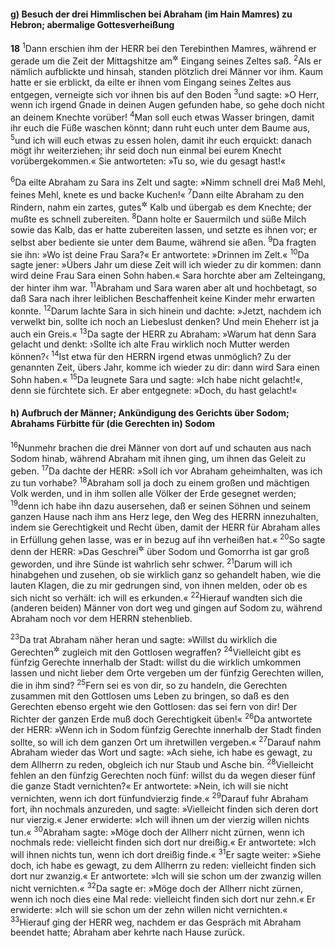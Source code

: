 #### g) Besuch der drei Himmlischen bei Abraham (im Hain Mamres) zu Hebron; abermalige Gottesverheißung

__18__
<sup>1</sup>Dann erschien ihm der HERR bei den Terebinthen Mamres, während er gerade um die Zeit der Mittagshitze am<sup title="oder: im">&#x2732;</sup> Eingang seines Zeltes saß.
<sup>2</sup>Als er nämlich aufblickte und hinsah, standen plötzlich drei Männer vor ihm. Kaum hatte er sie erblickt, da eilte er ihnen vom Eingang seines Zeltes aus entgegen, verneigte sich vor ihnen bis auf den Boden
<sup>3</sup>und sagte: »O Herr, wenn ich irgend Gnade in deinen Augen gefunden habe, so gehe doch nicht an deinem Knechte vorüber!
<sup>4</sup>Man soll euch etwas Wasser bringen, damit ihr euch die Füße waschen könnt; dann ruht euch unter dem Baume aus,
<sup>5</sup>und ich will euch etwas zu essen holen, damit ihr euch erquickt: danach mögt ihr weiterziehen; ihr seid doch nun einmal bei eurem Knecht vorübergekommen.« Sie antworteten: »Tu so, wie du gesagt hast!«

<sup>6</sup>Da eilte Abraham zu Sara ins Zelt und sagte: »Nimm schnell drei Maß Mehl, feines Mehl, knete es und backe Kuchen!«
<sup>7</sup>Dann eilte Abraham zu den Rindern, nahm ein zartes, gutes<sup title="= fettes">&#x2732;</sup> Kalb und übergab es dem Knechte; der mußte es schnell zubereiten.
<sup>8</sup>Dann holte er Sauermilch und süße Milch sowie das Kalb, das er hatte zubereiten lassen, und setzte es ihnen vor; er selbst aber bediente sie unter dem Baume, während sie aßen.
<sup>9</sup>Da fragten sie ihn: »Wo ist deine Frau Sara?« Er antwortete: »Drinnen im Zelt.«
<sup>10</sup>Da sagte jener: »Übers Jahr um diese Zeit will ich wieder zu dir kommen: dann wird deine Frau Sara einen Sohn haben.« Sara horchte aber am Zelteingang, der hinter ihm war.
<sup>11</sup>Abraham und Sara waren aber alt und hochbetagt, so daß Sara nach ihrer leiblichen Beschaffenheit keine Kinder mehr erwarten konnte.
<sup>12</sup>Darum lachte Sara in sich hinein und dachte: »Jetzt, nachdem ich verwelkt bin, sollte ich noch an Liebeslust denken? Und mein Eheherr ist ja auch ein Greis.«
<sup>13</sup>Da sagte der HERR zu Abraham: »Warum hat denn Sara gelacht und denkt: ›Sollte ich alte Frau wirklich noch Mutter werden können?‹
<sup>14</sup>Ist etwa für den HERRN irgend etwas unmöglich? Zu der genannten Zeit, übers Jahr, komme ich wieder zu dir: dann wird Sara einen Sohn haben.«
<sup>15</sup>Da leugnete Sara und sagte: »Ich habe nicht gelacht!«, denn sie fürchtete sich. Er aber entgegnete: »Doch, du hast gelacht!«

#### h) Aufbruch der Männer; Ankündigung des Gerichts über Sodom; Abrahams Fürbitte für (die Gerechten in) Sodom

<sup>16</sup>Nunmehr brachen die drei Männer von dort auf und schauten aus nach Sodom hinab, während Abraham mit ihnen ging, um ihnen das Geleit zu geben.
<sup>17</sup>Da dachte der HERR: »Soll ich vor Abraham geheimhalten, was ich zu tun vorhabe?
<sup>18</sup>Abraham soll ja doch zu einem großen und mächtigen Volk werden, und in ihm sollen alle Völker der Erde gesegnet werden;
<sup>19</sup>denn ich habe ihn dazu ausersehen, daß er seinen Söhnen und seinem ganzen Hause nach ihm ans Herz lege, den Weg des HERRN innezuhalten, indem sie Gerechtigkeit und Recht üben, damit der HERR für Abraham alles in Erfüllung gehen lasse, was er in bezug auf ihn verheißen hat.«
<sup>20</sup>So sagte denn der HERR: »Das Geschrei<sup title="oder: der Klageruf">&#x2732;</sup> über Sodom und Gomorrha ist gar groß geworden, und ihre Sünde ist wahrlich sehr schwer.
<sup>21</sup>Darum will ich hinabgehen und zusehen, ob sie wirklich ganz so gehandelt haben, wie die lauten Klagen, die zu mir gedrungen sind, von ihnen melden, oder ob es sich nicht so verhält: ich will es erkunden.«
<sup>22</sup>Hierauf wandten sich die (anderen beiden) Männer von dort weg und gingen auf Sodom zu, während Abraham noch vor dem HERRN stehenblieb.

<sup>23</sup>Da trat Abraham näher heran und sagte: »Willst du wirklich die Gerechten<sup title="oder: Schuldlosen">&#x2732;</sup> zugleich mit den Gottlosen wegraffen?
<sup>24</sup>Vielleicht gibt es fünfzig Gerechte innerhalb der Stadt: willst du die wirklich umkommen lassen und nicht lieber dem Orte vergeben um der fünfzig Gerechten willen, die in ihm sind?
<sup>25</sup>Fern sei es von dir, so zu handeln, die Gerechten zusammen mit den Gottlosen ums Leben zu bringen, so daß es den Gerechten ebenso ergeht wie den Gottlosen: das sei fern von dir! Der Richter der ganzen Erde muß doch Gerechtigkeit üben!«
<sup>26</sup>Da antwortete der HERR: »Wenn ich in Sodom fünfzig Gerechte innerhalb der Stadt finden sollte, so will ich dem ganzen Ort um ihretwillen vergeben.«
<sup>27</sup>Darauf nahm Abraham wieder das Wort und sagte: »Ach siehe, ich habe es gewagt, zu dem Allherrn zu reden, obgleich ich nur Staub und Asche bin.
<sup>28</sup>Vielleicht fehlen an den fünfzig Gerechten noch fünf: willst du da wegen dieser fünf die ganze Stadt vernichten?« Er antwortete: »Nein, ich will sie nicht vernichten, wenn ich dort fünfundvierzig finde.«
<sup>29</sup>Darauf fuhr Abraham fort, ihn nochmals anzureden, und sagte: »Vielleicht finden sich deren dort nur vierzig.« Jener erwiderte: »Ich will ihnen um der vierzig willen nichts tun.«
<sup>30</sup>Abraham sagte: »Möge doch der Allherr nicht zürnen, wenn ich nochmals rede: vielleicht finden sich dort nur dreißig.« Er antwortete: »Ich will ihnen nichts tun, wenn ich dort dreißig finde.«
<sup>31</sup>Er sagte weiter: »Siehe doch, ich habe es gewagt, zu dem Allherrn zu reden: vielleicht finden sich dort nur zwanzig.« Er antwortete: »Ich will sie schon um der zwanzig willen nicht vernichten.«
<sup>32</sup>Da sagte er: »Möge doch der Allherr nicht zürnen, wenn ich noch dies eine Mal rede: vielleicht finden sich dort nur zehn.« Er erwiderte: »Ich will sie schon um der zehn willen nicht vernichten.«
<sup>33</sup>Hierauf ging der HERR weg, nachdem er das Gespräch mit Abraham beendet hatte; Abraham aber kehrte nach Hause zurück.